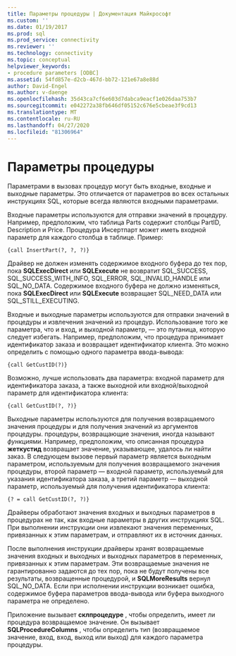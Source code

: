 ```yaml
---
title: Параметры процедуры | Документация Майкрософт
ms.custom: ''
ms.date: 01/19/2017
ms.prod: sql
ms.prod_service: connectivity
ms.reviewer: ''
ms.technology: connectivity
ms.topic: conceptual
helpviewer_keywords:
- procedure parameters [ODBC]
ms.assetid: 54fd857e-d2cb-467d-bb72-121e67a8e88d
author: David-Engel
ms.author: v-daenge
ms.openlocfilehash: 35d43ca7cf6e603d7dabca9eacf1e026daa753b7
ms.sourcegitcommit: e042272a38fb646df05152c676e5cbeae3f9cd13
ms.translationtype: MT
ms.contentlocale: ru-RU
ms.lasthandoff: 04/27/2020
ms.locfileid: "81306964"
---
```

# <a name="procedure-parameters"></a>Параметры процедуры
Параметрами в вызовах процедур могут быть входные, входные и выходные параметры. Это отличается от параметров во всех остальных инструкциях SQL, которые всегда являются входными параметрами.  
  
 Входные параметры используются для отправки значений в процедуру. Например, предположим, что таблица Parts содержит столбцы PartID, Description и Price. Процедура Инсертпарт может иметь входной параметр для каждого столбца в таблице. Пример:  
  
```  
{call InsertPart(?, ?, ?)}  
```  
  
 Драйвер не должен изменять содержимое входного буфера до тех пор, пока **SQLExecDirect** или **SQLExecute** не возвратит SQL_SUCCESS, SQL_SUCCESS_WITH_INFO, SQL_ERROR, SQL_INVALID_HANDLE или SQL_NO_DATA. Содержимое входного буфера не должно изменяться, пока **SQLExecDirect** или **SQLExecute** возвращает SQL_NEED_DATA или SQL_STILL_EXECUTING.  
  
 Входные и выходные параметры используются для отправки значений в процедуры и извлечения значений из процедур. Использование того же параметра, что и вход, и выходной параметр, — это путаница, которую следует избегать. Например, предположим, что процедура принимает идентификатор заказа и возвращает идентификатор клиента. Это можно определить с помощью одного параметра ввода-вывода:  
  
```  
{call GetCustID(?)}  
```  
  
 Возможно, лучше использовать два параметра: входной параметр для идентификатора заказа, а также выходной или входной/выходной параметр для идентификатора клиента:  
  
```  
{call GetCustID(?, ?)}  
```  
  
 Выходные параметры используются для получения возвращаемого значения процедуры и для получения значений из аргументов процедуры. процедуры, возвращающие значения, иногда называют *функциями*. Например, предположим, что описанная процедура **жеткустид** возвращает значение, указывающее, удалось ли найти заказ. В следующем вызове первый параметр является выходным параметром, используемым для получения возвращаемого значения процедуры, второй параметр — входной параметр, используемый для указания идентификатора заказа, а третий параметр — выходной параметр, используемый для получения идентификатора клиента:  
  
```  
{? = call GetCustID(?, ?)}  
```  
  
 Драйверы обработают значения входных и выходных параметров в процедурах не так, как входные параметры в других инструкциях SQL. При выполнении инструкции они извлекают значения переменных, привязанных к этим параметрам, и отправляют их в источник данных.  
  
 После выполнения инструкции драйверы хранят возвращаемые значения входных и выходных и выходных параметров в переменных, привязанных к этим параметрам. Эти возвращаемые значения не гарантированно задаются до тех пор, пока не будут получены все результаты, возвращенные процедурой, и **SQLMoreResults** вернул SQL_NO_DATA. Если при исполнении инструкции возникает ошибка, содержимое буфера параметров ввода-вывода или буфера выходного параметра не определено.  
  
 Приложение вызывает **склпроцедуре** , чтобы определить, имеет ли процедура возвращаемое значение. Он вызывает **SQLProcedureColumns** , чтобы определить тип (возвращаемое значение, вход, вход, выход или выход) для каждого параметра процедуры.
